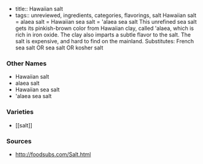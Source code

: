- title:: Hawaiian salt
- tags:: unreviewed, ingredients, categories, flavorings, salt
Hawaiian salt = alaea salt = Hawaiian sea salt = 'alaea sea salt This unrefined sea salt gets its pinkish-brown color from Hawaiian clay, called 'alaea, which is rich in iron oxide. The clay also imparts a subtle flavor to the salt. The salt is expensive, and hard to find on the mainland. Substitutes: French sea salt OR sea salt OR kosher salt

### Other Names

* Hawaiian salt
* alaea salt
* Hawaiian sea salt
* 'alaea sea salt

### Varieties

* [[salt]]

### Sources
* http://foodsubs.com/Salt.html
